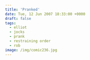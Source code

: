 ```yaml
---
title: 'Pranked'
date: Tue, 12 Jun 2007 18:33:00 +0000
draft: false
tags:
  - elliot
  - jocks
  - prank
  - restraining order
  - rob
image: /img/comic236.jpg
---
```


